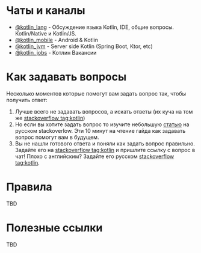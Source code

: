 # Чаты и каналы

* [@kotlin_lang](https://t.me/kotlin_lang) - Обсуждение языка Kotlin, IDE, общие вопросы. Kotlin/Native и Kotlin/JS. 
* [@kotlin_mobile](https://t.me/kotlin_mobile) - Android & Kotlin
* [@kotlin_jvm](https://t.me/kotlin_jvm) - Server side Kotlin (Spring Boot, Ktor, etc)
* [@kotlin_jobs](https://t.me/kotlin_jobs) - Котлин Вакансии

# Как задавать вопросы

Несколько моментов которые помогут вам задать вопрос так, чтобы получить ответ:

1. Лучше всего не задавать вопросов, а искать ответы (их куча на том же [stackoverflow tag:kotlin](https://stackoverflow.com/questions/tagged/kotlin))
1. Но если вы хотите задать вопрос то изучите небольшую [статью](https://ru.stackoverflow.com/help/how-to-ask) на русском stackoverlow. Эти 10 минут на чтение гайда как задавать вопрос помогут вам в будущем.
1. Вы не нашли готового ответа и поняли как задать вопрос правильно. Задайте его на [stackoverflow tag:kotlin](https://stackoverflow.com/questions/tagged/kotlin) и пришлите ссылку с вопрос в чат! Плохо с английским? Задайте его русском [stackoverflow tag:kotlin](https://ru.stackoverflow.com/questions/tagged/kotlin).

# Правила

TBD

# Полезные ссылки

TBD
